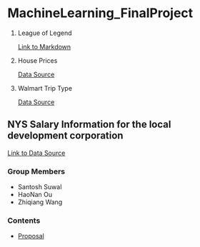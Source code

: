 # MachineLearning_FinalProject


1. League of Legend

    [Link to Markdown](./lol.md)

2. House Prices

    [Data Source](https://www.kaggle.com/c/house-prices-advanced-regression-techniques)


3. Walmart Trip Type

    [Data Source](https://www.kaggle.com/c/walmart-recruiting-trip-type-classification/data)

## NYS Salary Information for the local development corporation

[Link to Data Source](https://www.kaggle.com/new-york-state/nys-salary-information-for-the-public-sector)

### Group Members
- Santosh Suwal
- HaoNan Ou
- Zhiqiang Wang

### Contents
- [Proposal](./Proposal.md)